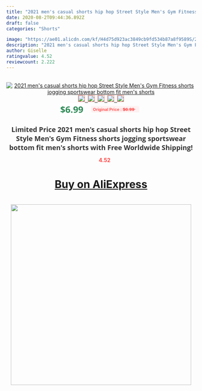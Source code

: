 ```yaml
---
title: "2021 men's casual shorts hip hop Street Style Men's Gym Fitness shorts jogging sportswear bottom fit men's shorts"
date: 2020-08-2T09:44:36.892Z
draft: false
categories: "Shorts"

image: "https://ae01.alicdn.com/kf/H4d75d923ac3849cb9fd534b87a8f9589S/2021-men-s-casual-shorts-hip-hop-Street-Style-Men-s-Gym-Fitness-shorts-jogging-sportswear.jpg"
description: "2021 men's casual shorts hip hop Street Style Men's Gym Fitness shorts jogging sportswear bottom fit men's shorts"
author: Giselle
ratingvalue: 4.52
reviewcount: 2.222
---
```

<br>
<div style="text-align: center;">
<a href="https://s.click.aliexpress.com/e/_AaTA2t" target="_blank" rel="nofollow noopener noreferrer"><img alt="2021 men's casual shorts hip hop Street Style Men's Gym Fitness shorts jogging sportswear bottom fit men's shorts" class="magnifier-image" src="https://ae01.alicdn.com/kf/H4d75d923ac3849cb9fd534b87a8f9589S/2021-men-s-casual-shorts-hip-hop-Street-Style-Men-s-Gym-Fitness-shorts-jogging-sportswear.jpg_640x640.jpg">
<br>
<img style="border:1px solid salmon" src="https://ae01.alicdn.com/kf/H4d75d923ac3849cb9fd534b87a8f9589S/2021-men-s-casual-shorts-hip-hop-Street-Style-Men-s-Gym-Fitness-shorts-jogging-sportswear.jpg_120x120.jpg">&nbsp;&nbsp;<img style="border:1px solid salmon" src="https://ae01.alicdn.com/kf/H849f15f1db3a4f3cadb2ace5450f93c8x/2021-men-s-casual-shorts-hip-hop-Street-Style-Men-s-Gym-Fitness-shorts-jogging-sportswear.jpg_120x120.jpg">&nbsp;&nbsp;<img style="border:1px solid salmon" src="https://ae01.alicdn.com/kf/Hae22d7a88ce84140864695b0f9d5d69aV/2021-men-s-casual-shorts-hip-hop-Street-Style-Men-s-Gym-Fitness-shorts-jogging-sportswear.jpg_120x120.jpg">&nbsp;&nbsp;<img style="border:1px solid salmon" src="https://ae01.alicdn.com/kf/H281eaf87090f4defb46f99fe861e2836s/2021-men-s-casual-shorts-hip-hop-Street-Style-Men-s-Gym-Fitness-shorts-jogging-sportswear.jpg_120x120.jpg">&nbsp;&nbsp;<img style="border:1px solid salmon" src="https://ae01.alicdn.com/kf/H37a196957aa5414e8bd6412bc6597c33S/2021-men-s-casual-shorts-hip-hop-Street-Style-Men-s-Gym-Fitness-shorts-jogging-sportswear.jpg_120x120.jpg"></a></div><br0>
<div style="text-align: center;"><span style="background-color: white; border: 0px; box-sizing: border-box; color: seagreen; display: inline-block; font-family: &quot;open sans&quot; , &quot;arial&quot; , &quot;helvetica&quot; , sans-serif , &quot;heiti&quot;; font-size: 24px; font-stretch: inherit; font-weight: 700; line-height: inherit; margin: 0px 10px 0px 0px; padding: 0px; vertical-align: middle;">$6.99 </span>
<span style="background: rgb(255 , 241 , 241); border-radius: 3px; border: 0px; box-sizing: border-box; color: #ff4747; display: inline-block; font-family: inherit; font-size: 12px; font-stretch: inherit; font-style: inherit; font-variant: inherit; font-weight: 600; line-height: inherit; margin: 0px; padding: 2px 5px; transform: scale(0.9); vertical-align: middle;">Original Price : <b style="text-decoration: line-through;">$6.99 </b> &nbsp;&nbsp;</span></div>
<h1 style="color: #333333; display: inline-block; font-family: &quot;open sans&quot; , &quot;arial&quot; , &quot;helvetica&quot; , sans-serif , &quot;heiti&quot;; font-size: 18px; font-stretch: inherit; font-weight: 700; text-align: center;">Limited Price 2021 men's casual shorts hip hop Street Style Men's Gym Fitness shorts jogging sportswear bottom fit men's shorts with Free Worldwide Shipping!</h1>
<div style="color: #ff4747; text-align: center;">
<img src="https://4.bp.blogspot.com/-M0ZcTcb-5uY/XleCXlxnR4I/AAAAAAAAAEc/OrjgMkXV1oMQFaCRZj5HQwOCBcu3w1FegCPcBGAYYCw/s1600/star.png" style="height: 15px;">&nbsp;<b>4.52</b></div>
<div class="button_cont" align="center"><a class="buynow_a" href="https://s.click.aliexpress.com/e/_AaTA2t" target="_blank" rel="nofollow noopener noreferrer"><H1>Buy on AliExpress</H1></a></div><br>
<div class="separator" style="clear: both; text-align: center;">
<img src="https://lh3.googleusercontent.com/-pTy5HemUv9M/XlePHvY0dAI/AAAAAAAAAE4/0nX5iRUoIWY8eMW9Dpxeirr157OZliDIgCLcBGAsYHQ/s1600/badge.gif" width="480">
</div>
